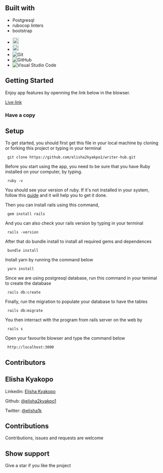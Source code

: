 ## Built with
* Postgresql
* rubocop linters
* bootstrap
- <code><img height="20" src="https://www.ruby-lang.org/images/header-ruby-logo.png"></code><br>
-  <code><img height="20" src="https://rubyonrails.org/images/rails-logo.svg"></code><br>
- ![Git](https://img.shields.io/badge/-Git-05122A?style=flat&logo=git)&nbsp;<br>
- ![GitHub](https://img.shields.io/badge/-GitHub-05122A?style=flat&logo=github)&nbsp;<br>
- ![Visual Studio Code](https://img.shields.io/badge/-Visual%20Studio%20Code-05122A?style=flat&logo=visual-studio-code&logoColor=007ACC)&nbsp;
## Getting Started

Enjoy app features by openning the link below in the blowser.

[Live link](https://writers-blogging-hub.herokuapp.com/)

### Have a copy

## Setup

To get started, you should first get this file in your local machine by cloning or forking this project or typing in your terminal
```
 git clone https://github.com/elisha2kyakpo1/writer-hub.git
```
Before you start using the app, you need to be sure that you have Ruby installed on your computer, by typing.
```
 ruby -v
```
You should see your version of ruby.
If it's not installed in your system, follow this [guide](https://www.ruby-lang.org/en/documentation/installation/) and it will help you to get it done.

Then you can install rails using this command,
```
 gem install rails
```
And you can also check your rails version by typing in your terminal
```
 rails -version
```
After that do bundle install to install all required gems and dependences
```
 bundle install
```
Install yarn by running the command below
```
 yarn install
```
Since we are using postgresql database, run this command in your tenimal to create the database
```
 rails db:create
```
Finally, run the migration to populate your database to have the tables
```
 rails db:migrate
```
You then interract with the program from rails server on the web by
```
 rails s
```
Open your favourite blowser and type the command below
```
 http://localhost:3000
```
## Contributors

## Elisha Kyakopo

  Linkedin: [Elisha Kyakopo](https://www.linkedin.com/in/elisha-kyakopo/)

  Github: [@elisha2kyakpo1](https://github.com/elisha2kyakpo1)

  Twitter: [@elisha1k](https://twitter.com/Elisha1k)

## Contributions

Contributions, issues and requests are welcome

## Show support

Give a star if you like the project

